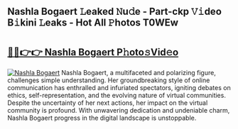## Nashla Bogaert 𝙻eaked 𝙽u𝚍e - Part-ckp 𝚅𝚒deo B𝚒kini 𝙻eaks - Hot All 𝙿hotos T0WEw

# <h2><a href="http://ld1c5lk.urlbe.top/?page=Nashla+Bogaert">🔗🔗👉👉 Nashla Bogaert P𝚑oto𝚜Vid𝚎o</a></h2>

[![Nashla Bogaert](https://i.imgur.com/eBuTRDB.gif)](http://ld1c5lk.urlbe.top/?page=Nashla+Bogaert)
Nashla Bogaert, a multifaceted and polarizing figure, challenges simple understanding. Her groundbreaking style of online communication has enthralled and infuriated spectators, igniting debates on ethics, self-representation, and the evolving nature of virtual communities. Despite the uncertainty of her next actions, her impact on the virtual community is profound. With unwavering dedication and undeniable charm, Nashla Bogaert progress in the digital landscape is unstoppable.
